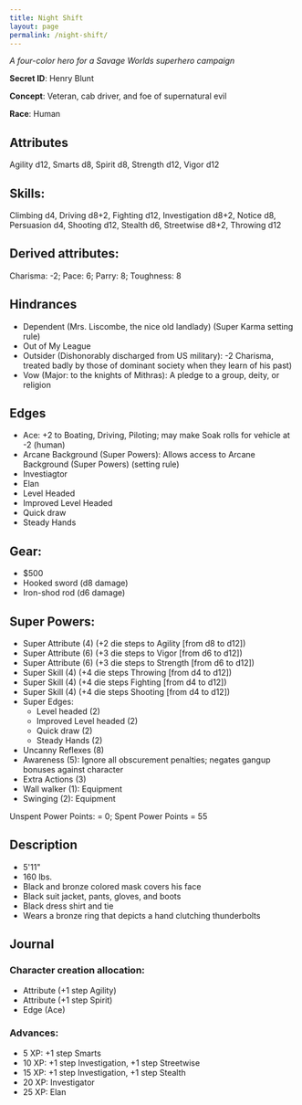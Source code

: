 ```yaml
---
title: Night Shift
layout: page
permalink: /night-shift/
---
```



*A four-color hero for a Savage Worlds superhero campaign*
 
**Secret ID**: Henry Blunt

**Concept**: Veteran, cab driver, and foe of supernatural evil

**Race**: Human

## Attributes
Agility d12, Smarts d8, Spirit d8, Strength d12, Vigor d12

## Skills: 
Climbing d4, Driving d8+2, Fighting d12, Investigation d8+2, Notice d8, Persuasion d4, Shooting d12, Stealth d6, Streetwise d8+2, Throwing d12
## Derived attributes: 
Charisma: -2; Pace: 6; Parry: 8; Toughness: 8

## Hindrances
* Dependent (Mrs. Liscombe, the nice old landlady) (Super Karma setting rule)
* Out of My League
* Outsider (Dishonorably discharged from US military): -2 Charisma, treated badly by those of dominant society when they learn of his past)
* Vow (Major: to the knights of Mithras): A pledge to a group, deity, or religion

## Edges 
* Ace: +2 to Boating, Driving, Piloting; may make Soak rolls for vehicle at -2 (human)
* Arcane Background (Super Powers): Allows access to Arcane Background (Super Powers) (setting rule)
* Investiagtor
* Elan
* Level Headed           
* Improved Level Headed
* Quick draw
* Steady Hands

## Gear: 
* $500
* Hooked sword (d8 damage)
* Iron-shod rod (d6 damage)

## Super Powers: 
* Super Attribute (4) (+2 die steps to Agility [from d8 to d12])
* Super Attribute (6) (+3 die steps to Vigor [from d6 to d12])  
* Super Attribute (6) (+3 die steps to Strength [from d6 to d12])    
* Super Skill (4) (+4 die steps Throwing [from d4 to d12])
* Super Skill (4) (+4 die steps Fighting [from d4 to d12])
* Super Skill (4) (+4 die steps Shooting [from d4 to d12])
* Super Edges: 
	* Level headed (2)           
	* Improved Level headed (2)
	* Quick draw (2)
	* Steady Hands (2)
* Uncanny Reflexes (8)	
* Awareness (5): Ignore all obscurement penalties; negates gangup bonuses against character
* Extra Actions (3)  
* Wall walker (1): Equipment
* Swinging (2): Equipment

Unspent Power Points: = 0; Spent Power Points = 55

## Description 
* 5'11"
* 160 lbs.
* Black and bronze colored mask covers his face
* Black suit jacket, pants, gloves, and boots
* Black dress shirt and tie
* Wears a bronze ring that depicts a hand clutching thunderbolts




## Journal  
 
### Character creation allocation:
* Attribute (+1 step Agility)
* Attribute (+1 step Spirit)
* Edge (Ace)
 
### Advances:
*  5 XP: +1 step Smarts
* 10 XP: +1 step Investigation, +1 step Streetwise
* 15 XP: +1 step Investigation, +1 step Stealth
* 20 XP: Investigator
* 25 XP: Elan